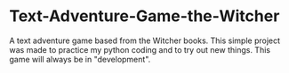 # Text-Adventure-Game-the-Witcher
A text adventure game based from the Witcher books. This simple project was made to practice my python coding and to try out new things. This game will always be in "development".
